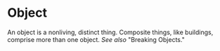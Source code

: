 # Object

An object is a nonliving, distinct thing. Composite things, like buildings, comprise more than one object. *See also* "Breaking Objects."